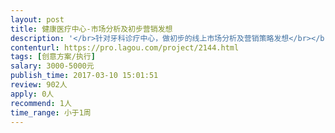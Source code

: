 ```yaml
---                
layout: post       
title: 健康医疗中心-市场分析及初步营销发想           
description: '</br>针对牙科诊疗中心，做初步的线上市场分析及营销策略发想</br></br>-搜集线上数据</br>-针对数据进行市场分析</br>-关键字分析</br>-线上营销策略发想</br>'     
contenturl: https://pro.lagou.com/project/2144.html      
tags: [创意方案/执行]            
salary: 3000-5000元          
publish_time: 2017-03-10 15:01:51         
review: 902人                   
apply: 0人                   
recommend: 1人                   
time_range: 小于1周              
---                 
```


